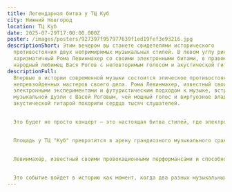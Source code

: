 ```yaml
---
title: Легендарная битва у ТЦ Куб
city: Нижний Новгород
location: ТЦ Куб
date: 2025-07-29T17:00:00.000Z
poster: /images/posters/927397f957977639f1ed19fef3e93216.jpg
descriptionShort: Этим вечером вы станете свидетелями исторического
  противостояния двух непримиримых музыкальных стилей. В левом углу ринга —
  харизматичный Рома Левинмахер со своими электронными битами, в правом —
  народный любимец Вася Рогов с неповторимым голосом и акустической гитарой.
descriptionFull: 
  Впервые в истории современной музыки состоится эпическое противостояние двух
  непревзойденных мастеров своего дела. Рома Левинмахер, известный своими
  электронными экспериментами и футуристическим подходом к музыке, встретится в
  музыкальной дуэли с Васей Роговым, чей мощный голос и виртуозное владение
  акустической гитарой покорили сердца тысяч слушателей.


  Это будет не просто концерт — это настоящая битва стилей, где электронные биты встретятся с живым звуком, а современные тренды столкнутся с классическими музыкальными традициями. Каждый из артистов представит свою уникальную программу, демонстрируя всю мощь своего таланта и мастерства.


  Площадь у ТЦ "Куб" превратится в арену грандиозного музыкального сражения, где каждый зритель станет свидетелем рождения новой легенды. В воздухе будет витать дух соперничества и творческого азарта, а энергетика выступающих заставит вибрировать каждую молекулу пространства.


  Левинмахер, известный своими провокационными перформансами и способностью превращать электронные звуки в настоящие произведения искусства, готовит специальную программу, которая обещает перевернуть представление о современной музыке. В то время как Роговый, чьи баллады трогают самые потаенные струны души, представит новый взгляд на привычное звучание акустических инструментов.


  Это событие войдет в историю как момент, когда два разных музыкальных мира объединились, чтобы создать нечто невероятное. Противостояние или союз? Битва или гармония? Узнаем совсем скоро на легендарной битве у ТЦ "Куб"!
---
```

